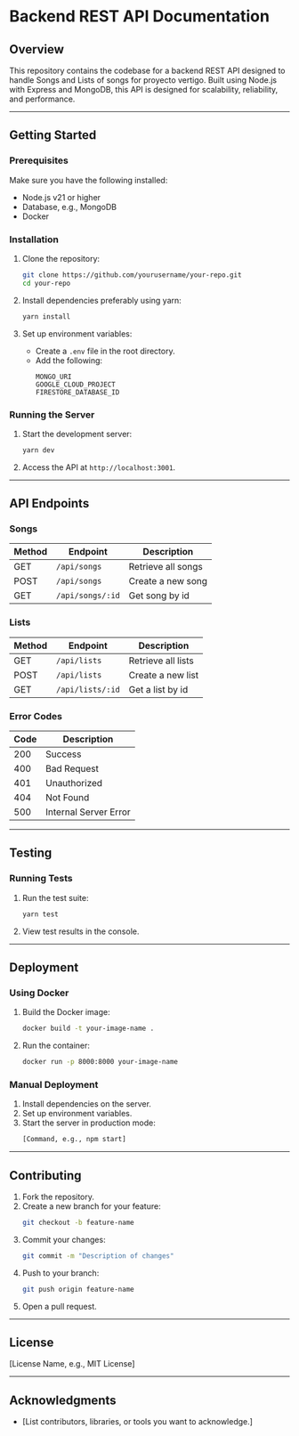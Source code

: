 # Backend REST API Documentation

## Overview
This repository contains the codebase for a backend REST API designed to handle Songs and Lists of songs for proyecto vertigo. Built using Node.js with Express and MongoDB, this API is designed for scalability, reliability, and performance.

---

## Getting Started

### Prerequisites
Make sure you have the following installed:
- Node.js v21 or higher
- Database, e.g., MongoDB
- Docker

### Installation
1. Clone the repository:
    ```bash
    git clone https://github.com/yourusername/your-repo.git
    cd your-repo
    ```
2. Install dependencies preferably using yarn:
    ```bash
    yarn install
    ```

3. Set up environment variables:
    - Create a `.env` file in the root directory.
    - Add the following:
      ```env
      MONGO_URI
      GOOGLE_CLOUD_PROJECT
      FIRESTORE_DATABASE_ID
      ```

### Running the Server
1. Start the development server:
    ```bash
    yarn dev
    ```
2. Access the API at `http://localhost:3001`.

---

## API Endpoints

### Songs
| Method | Endpoint           | Description             |
|--------|--------------------|-------------------------|
| GET    | `/api/songs`    | Retrieve all songs  |
| POST   | `/api/songs`    | Create a new song   |
| GET    | `/api/songs/:id`| Get song by id    |

### Lists
| Method | Endpoint           | Description             |
|--------|--------------------|-------------------------|
| GET    | `/api/lists`    | Retrieve all lists  |
| POST   | `/api/lists`    | Create a new list   |
| GET    | `/api/lists/:id`| Get a list by id       |

### Error Codes
| Code | Description                  |
|------|------------------------------|
| 200  | Success                      |
| 400  | Bad Request                  |
| 401  | Unauthorized                 |
| 404  | Not Found                    |
| 500  | Internal Server Error        |

---

## Testing

### Running Tests
1. Run the test suite:
    ```bash
    yarn test
    ```
2. View test results in the console.

---

## Deployment

### Using Docker
1. Build the Docker image:
    ```bash
    docker build -t your-image-name .
    ```
2. Run the container:
    ```bash
    docker run -p 8000:8000 your-image-name
    ```

### Manual Deployment
1. Install dependencies on the server.
2. Set up environment variables.
3. Start the server in production mode:
    ```bash
    [Command, e.g., npm start]
    ```

---

## Contributing
1. Fork the repository.
2. Create a new branch for your feature:
    ```bash
    git checkout -b feature-name
    ```
3. Commit your changes:
    ```bash
    git commit -m "Description of changes"
    ```
4. Push to your branch:
    ```bash
    git push origin feature-name
    ```
5. Open a pull request.

---

## License
[License Name, e.g., MIT License]

---

## Acknowledgments
- [List contributors, libraries, or tools you want to acknowledge.]



